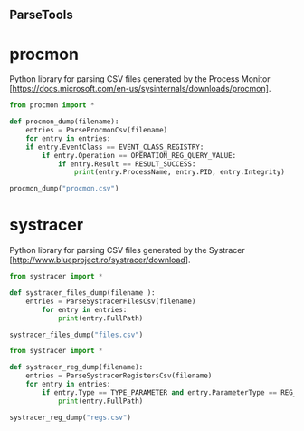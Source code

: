 ## ParseTools
# procmon
Python library for parsing CSV files generated by the Process Monitor [https://docs.microsoft.com/en-us/sysinternals/downloads/procmon].

```python
from procmon import *

def procmon_dump(filename):
	entries = ParseProcmonCsv(filename)
	for entry in entries:
	if entry.EventClass == EVENT_CLASS_REGISTRY:
		if entry.Operation == OPERATION_REG_QUERY_VALUE:
			if entry.Result == RESULT_SUCCESS:
				print(entry.ProcessName, entry.PID, entry.Integrity)

procmon_dump("procmon.csv")
```

# systracer
Python library for parsing CSV files generated by the Systracer [http://www.blueproject.ro/systracer/download].

```python
from systracer import *

def systracer_files_dump(filename ):
	entries = ParseSystracerFilesCsv(filename)
		for entry in entries:
			print(entry.FullPath)

systracer_files_dump("files.csv")
```

```python
from systracer import *

def systracer_reg_dump(filename):
	entries = ParseSystracerRegistersCsv(filename)
	for entry in entries:
		if entry.Type == TYPE_PARAMETER and entry.ParameterType == REG_BINARY:
			print(entry.FullPath)

systracer_reg_dump("regs.csv")
```
